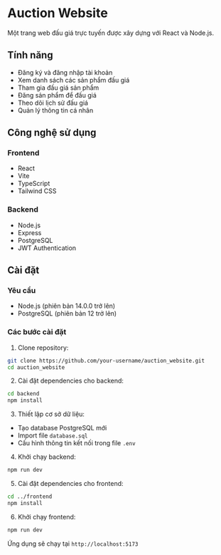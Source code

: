 # Auction Website

Một trang web đấu giá trực tuyến được xây dựng với React và Node.js.

## Tính năng

-   Đăng ký và đăng nhập tài khoản
-   Xem danh sách các sản phẩm đấu giá
-   Tham gia đấu giá sản phẩm
-   Đăng sản phẩm để đấu giá
-   Theo dõi lịch sử đấu giá
-   Quản lý thông tin cá nhân

## Công nghệ sử dụng

### Frontend

-   React
-   Vite
-   TypeScript
-   Tailwind CSS

### Backend

-   Node.js
-   Express
-   PostgreSQL
-   JWT Authentication

## Cài đặt

### Yêu cầu

-   Node.js (phiên bản 14.0.0 trở lên)
-   PostgreSQL (phiên bản 12 trở lên)

### Các bước cài đặt

1. Clone repository:

```bash
git clone https://github.com/your-username/auction_website.git
cd auction_website
```

2. Cài đặt dependencies cho backend:

```bash
cd backend
npm install
```

3. Thiết lập cơ sở dữ liệu:

-   Tạo database PostgreSQL mới
-   Import file `database.sql`
-   Cấu hình thông tin kết nối trong file `.env`

4. Khởi chạy backend:

```bash
npm run dev
```

5. Cài đặt dependencies cho frontend:

```bash
cd ../frontend
npm install
```

6. Khởi chạy frontend:

```bash
npm run dev
```

Ứng dụng sẽ chạy tại `http://localhost:5173`

